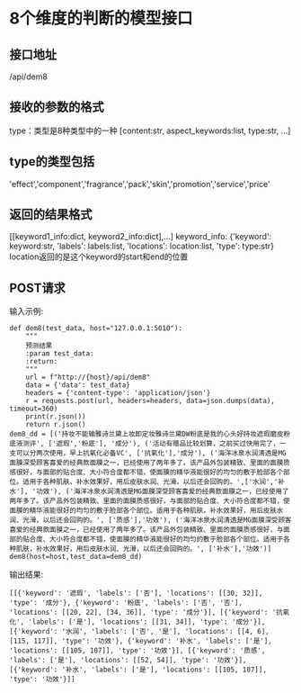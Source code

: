 # 8个维度的判断的模型接口
## 接口地址
/api/dem8

## 接收的参数的格式
type：类型是8种类型中的一种
[content:str, aspect_keywords:list, type:str, ...]


## type的类型包括
'effect','component','fragrance','pack','skin','promotion','service','price'

## 返回的结果格式
[[keyword1_info:dict, keyword2_info:dict],...]
keyword_info: {'keyword': keyword:str, 'labels': labels:list, 'locations': location:list, 'type': type:str}
location返回的是这个keyword的start和end的位置

## POST请求
输入示例:
```angular2html
def dem8(test_data, host="127.0.0.1:5010"):
    """
    预测结果
    :param test_data:
    :return:
    """
    url = f"http://{host}/api/dem8"
    data = {'data': test_data}
    headers = {'content-type': 'application/json'}
    r = requests.post(url, headers=headers, data=json.dumps(data),  timeout=360)
    print(r.json())
    return r.json()
dem8_dd = [('持妆不能输雅诗兰黛上妆即定妆雅诗兰黛DW粉底是我的心头好持妆遮瑕磨皮粉底液测评', ['遮瑕','粉底'], '成分'), ('活动有赠品比较划算，之前买过快用完了，一支可以分两次使用，早上抗氧化必备VC', ['抗氧化'],'成分'), ('海洋冰泉水润清透是MG面膜深受顾客喜爱的经典款面膜之一，已经使用了两年多了。该产品外包装精致、里面的面膜质感很好，与面部的贴合度、大小符合度都不错，使面膜的精华液能很好的均匀的敷于脸部各个部位。适用于各种肌肤，补水效果好，用后皮肤水润、光滑，以后还会回购的。',['水润','补水'], '功效'), ('海洋冰泉水润清透是MG面膜深受顾客喜爱的经典款面膜之一，已经使用了两年多了。该产品外包装精致、里面的面膜质感很好，与面部的贴合度、大小符合度都不错，使面膜的精华液能很好的均匀的敷于脸部各个部位。适用于各种肌肤，补水效果好，用后皮肤水润、光滑，以后还会回购的。', ['质感'],'功效'), ('海洋冰泉水润清透是MG面膜深受顾客喜爱的经典款面膜之一，已经使用了两年多了。该产品外包装精致、里面的面膜质感很好，与面部的贴合度、大小符合度都不错，使面膜的精华液能很好的均匀的敷于脸部各个部位。适用于各种肌肤，补水效果好，用后皮肤水润、光滑，以后还会回购的。', ['补水'],'功效')]
dem8(host=host,test_data=dem8_dd)
```
输出结果:
```angular2html
[[{'keyword': '遮瑕', 'labels': ['否'], 'locations': [[30, 32]], 'type': '成分'}, {'keyword': '粉底', 'labels': ['否', '否'], 'locations': [[20, 22], [34, 36]], 'type': '成分'}], [{'keyword': '抗氧化', 'labels': ['是'], 'locations': [[31, 34]], 'type': '成分'}], [{'keyword': '水润', 'labels': ['否', '是'], 'locations': [[4, 6], [115, 117]], 'type': '功效'}, {'keyword': '补水', 'labels': ['是'], 'locations': [[105, 107]], 'type': '功效'}], [{'keyword': '质感', 'labels': ['是'], 'locations': [[52, 54]], 'type': '功效'}], [{'keyword': '补水', 'labels': ['是'], 'locations': [[105, 107]], 'type': '功效'}]]
```